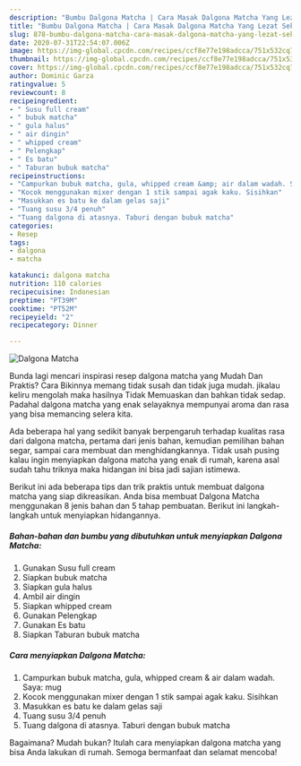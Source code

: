 ```yaml
---
description: "Bumbu Dalgona Matcha | Cara Masak Dalgona Matcha Yang Lezat Sekali"
title: "Bumbu Dalgona Matcha | Cara Masak Dalgona Matcha Yang Lezat Sekali"
slug: 878-bumbu-dalgona-matcha-cara-masak-dalgona-matcha-yang-lezat-sekali
date: 2020-07-31T22:54:07.006Z
image: https://img-global.cpcdn.com/recipes/ccf8e77e198adcca/751x532cq70/dalgona-matcha-foto-resep-utama.jpg
thumbnail: https://img-global.cpcdn.com/recipes/ccf8e77e198adcca/751x532cq70/dalgona-matcha-foto-resep-utama.jpg
cover: https://img-global.cpcdn.com/recipes/ccf8e77e198adcca/751x532cq70/dalgona-matcha-foto-resep-utama.jpg
author: Dominic Garza
ratingvalue: 5
reviewcount: 8
recipeingredient:
- " Susu full cream"
- " bubuk matcha"
- " gula halus"
- " air dingin"
- " whipped cream"
- " Pelengkap"
- " Es batu"
- " Taburan bubuk matcha"
recipeinstructions:
- "Campurkan bubuk matcha, gula, whipped cream &amp; air dalam wadah. Saya: mug"
- "Kocok menggunakan mixer dengan 1 stik sampai agak kaku. Sisihkan"
- "Masukkan es batu ke dalam gelas saji"
- "Tuang susu 3/4 penuh"
- "Tuang dalgona di atasnya. Taburi dengan bubuk matcha"
categories:
- Resep
tags:
- dalgona
- matcha

katakunci: dalgona matcha 
nutrition: 110 calories
recipecuisine: Indonesian
preptime: "PT39M"
cooktime: "PT52M"
recipeyield: "2"
recipecategory: Dinner

---
```



![Dalgona Matcha](https://img-global.cpcdn.com/recipes/ccf8e77e198adcca/751x532cq70/dalgona-matcha-foto-resep-utama.jpg)

Bunda lagi mencari inspirasi resep dalgona matcha yang Mudah Dan Praktis? Cara Bikinnya memang tidak susah dan tidak juga mudah. jikalau keliru mengolah maka hasilnya Tidak Memuaskan dan bahkan tidak sedap. Padahal dalgona matcha yang enak selayaknya mempunyai aroma dan rasa yang bisa memancing selera kita.

Ada beberapa hal yang sedikit banyak berpengaruh terhadap kualitas rasa dari dalgona matcha, pertama dari jenis bahan, kemudian pemilihan bahan segar, sampai cara membuat dan menghidangkannya. Tidak usah pusing kalau ingin menyiapkan dalgona matcha yang enak di rumah, karena asal sudah tahu triknya maka hidangan ini bisa jadi sajian istimewa.




Berikut ini ada beberapa tips dan trik praktis untuk membuat dalgona matcha yang siap dikreasikan. Anda bisa membuat Dalgona Matcha menggunakan 8 jenis bahan dan 5 tahap pembuatan. Berikut ini langkah-langkah untuk menyiapkan hidangannya.

<!--inarticleads1-->

##### Bahan-bahan dan bumbu yang dibutuhkan untuk menyiapkan Dalgona Matcha:

1. Gunakan  Susu full cream
1. Siapkan  bubuk matcha
1. Siapkan  gula halus
1. Ambil  air dingin
1. Siapkan  whipped cream
1. Gunakan  Pelengkap
1. Gunakan  Es batu
1. Siapkan  Taburan bubuk matcha




<!--inarticleads2-->

##### Cara menyiapkan Dalgona Matcha:

1. Campurkan bubuk matcha, gula, whipped cream &amp; air dalam wadah. Saya: mug
1. Kocok menggunakan mixer dengan 1 stik sampai agak kaku. Sisihkan
1. Masukkan es batu ke dalam gelas saji
1. Tuang susu 3/4 penuh
1. Tuang dalgona di atasnya. Taburi dengan bubuk matcha




Bagaimana? Mudah bukan? Itulah cara menyiapkan dalgona matcha yang bisa Anda lakukan di rumah. Semoga bermanfaat dan selamat mencoba!
